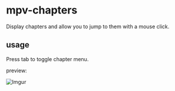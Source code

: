# mpv-chapters
Display chapters and allow you to jump to them with a mouse click.

## usage
Press tab to toggle chapter menu.

preview:

![Imgur](https://i.imgur.com/f7WtKYN.png)
